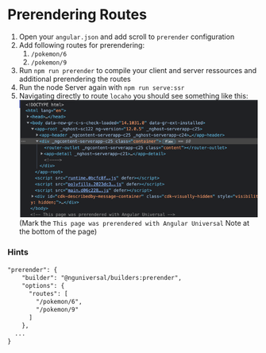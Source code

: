 # Prerendering Routes
1. Open your `angular.json` and add scroll to `prerender` configuration
2. Add following routes for prerendering:
   1. `/pokemon/6`
   2. `/pokemon/9`
3. Run `npm run prerender`  to compile your client and server ressources and additional prerendering the routes
4. Run the node Server again with `npm run serve:ssr`
5. Navigating directly to route `locaho` you should see something like this:
![img_2.png](img_2.png)
(Mark the  `This page was prerendered with Angular Universal` Note at the bottom of the page)

### Hints

```
"prerender": {
    "builder": "@nguniversal/builders:prerender",
    "options": {
      "routes": [
        "/pokemon/6",
        "/pokemon/9"
      ]
    },
  ...
}
```




